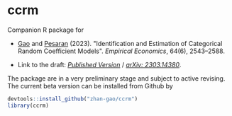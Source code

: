 # ccrm

Companion R package for

- [Gao](https://zhan-gao.github.io/) and [Pesaran](http://pesaran.com/) (2023). "Identification and Estimation of Categorical Random Coefficient Models". *Empirical Economics*,  64(6), 2543–2588.

- Link to the draft: [*Published Version*](https://link.springer.com/article/10.1007/s00181-023-02402-0) / [*arXiv: 2303.14380*](https://arxiv.org/abs/2302.14380).

The package are in a very preliminary stage and subject to active revising. The current beta version can be installed from Github by
``` r
devtools::install_github("zhan-gao/ccrm")
library(ccrm)
```



